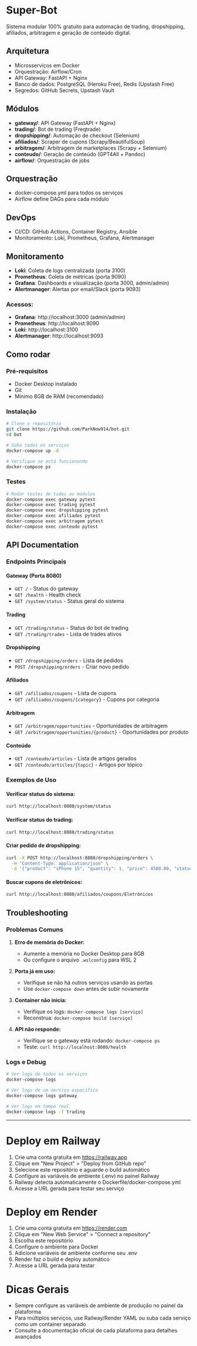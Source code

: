 # Super-Bot

Sistema modular 100% gratuito para automação de trading, dropshipping, afiliados, arbitragem e geração de conteúdo digital.

## Arquitetura
- Microsserviços em Docker
- Orquestração: Airflow/Cron
- API Gateway: FastAPI + Nginx
- Banco de dados: PostgreSQL (Heroku Free), Redis (Upstash Free)
- Segredos: GitHub Secrets, Upstash Vault

## Módulos
- **gateway/**: API Gateway (FastAPI + Nginx)
- **trading/**: Bot de trading (Freqtrade)
- **dropshipping/**: Automação de checkout (Selenium)
- **afiliados/**: Scraper de cupons (Scrapy/BeautifulSoup)
- **arbitragem/**: Arbitragem de marketplaces (Scrapy + Selenium)
- **conteudo/**: Geração de conteúdo (GPT4All + Pandoc)
- **airflow/**: Orquestração de jobs

## Orquestração
- docker-compose.yml para todos os serviços
- Airflow define DAGs para cada módulo

## DevOps
- CI/CD: GitHub Actions, Container Registry, Ansible
- Monitoramento: Loki, Prometheus, Grafana, Alertmanager

## Monitoramento
- **Loki**: Coleta de logs centralizada (porta 3100)
- **Prometheus**: Coleta de métricas (porta 9090)
- **Grafana**: Dashboards e visualização (porta 3000, admin/admin)
- **Alertmanager**: Alertas por email/Slack (porta 9093)

### Acessos:
- **Grafana**: http://localhost:3000 (admin/admin)
- **Prometheus**: http://localhost:9090
- **Loki**: http://localhost:3100
- **Alertmanager**: http://localhost:9093

## Como rodar

### Pré-requisitos
- Docker Desktop instalado
- Git
- Mínimo 8GB de RAM (recomendado)

### Instalação
```bash
# Clone o repositório
git clone https://github.com/ParkNow914/bot.git
cd bot

# Suba todos os serviços
docker-compose up -d

# Verifique se está funcionando
docker-compose ps
```

### Testes
```bash
# Rodar testes de todos os módulos
docker-compose exec gateway pytest
docker-compose exec trading pytest
docker-compose exec dropshipping pytest
docker-compose exec afiliados pytest
docker-compose exec arbitragem pytest
docker-compose exec conteudo pytest
```

## API Documentation

### Endpoints Principais

#### Gateway (Porta 8080)
- `GET /` - Status do gateway
- `GET /health` - Health check
- `GET /system/status` - Status geral do sistema

#### Trading
- `GET /trading/status` - Status do bot de trading
- `GET /trading/trades` - Lista de trades ativos

#### Dropshipping
- `GET /dropshipping/orders` - Lista de pedidos
- `POST /dropshipping/orders` - Criar novo pedido

#### Afiliados
- `GET /afiliados/coupons` - Lista de cupons
- `GET /afiliados/coupons/{category}` - Cupons por categoria

#### Arbitragem
- `GET /arbitragem/opportunities` - Oportunidades de arbitragem
- `GET /arbitragem/opportunities/{product}` - Oportunidades por produto

#### Conteúdo
- `GET /conteudo/articles` - Lista de artigos gerados
- `GET /conteudo/articles/{topic}` - Artigos por tópico

### Exemplos de Uso

#### Verificar status do sistema:
```bash
curl http://localhost:8080/system/status
```

#### Verificar status do trading:
```bash
curl http://localhost:8080/trading/status
```

#### Criar pedido de dropshipping:
```bash
curl -X POST http://localhost:8080/dropshipping/orders \
  -H "Content-Type: application/json" \
  -d '{"product": "iPhone 15", "quantity": 1, "price": 4500.00, "status": "processing"}'
```

#### Buscar cupons de eletrônicos:
```bash
curl http://localhost:8080/afiliados/coupons/Eletrônicos
```

## Troubleshooting

### Problemas Comuns

1. **Erro de memória do Docker:**
   - Aumente a memória no Docker Desktop para 8GB
   - Ou configure o arquivo `.wslconfig` para WSL 2

2. **Porta já em uso:**
   - Verifique se não há outros serviços usando as portas
   - Use `docker-compose down` antes de subir novamente

3. **Container não inicia:**
   - Verifique os logs: `docker-compose logs [serviço]`
   - Reconstrua: `docker-compose build [serviço]`

4. **API não responde:**
   - Verifique se o gateway está rodando: `docker-compose ps`
   - Teste: `curl http://localhost:8080/health`

### Logs e Debug
```bash
# Ver logs de todos os serviços
docker-compose logs

# Ver logs de um serviço específico
docker-compose logs gateway

# Ver logs em tempo real
docker-compose logs -f trading
```

--- 

# Deploy em Railway

1. Crie uma conta gratuita em https://railway.app
2. Clique em "New Project" > "Deploy from GitHub repo"
3. Selecione este repositório e aguarde o build automático
4. Configure as variáveis de ambiente (.env) no painel Railway
5. Railway detecta automaticamente o Dockerfile/docker-compose.yml
6. Acesse a URL gerada para testar seu serviço

# Deploy em Render

1. Crie uma conta gratuita em https://render.com
2. Clique em "New Web Service" > "Connect a repository"
3. Escolha este repositório
4. Configure o ambiente para Docker
5. Adicione variáveis de ambiente conforme seu .env
6. Render faz o build e deploy automático
7. Acesse a URL gerada para testar

# Dicas Gerais
- Sempre configure as variáveis de ambiente de produção no painel da plataforma
- Para múltiplos serviços, use Railway/Render YAML ou suba cada serviço como um container separado
- Consulte a documentação oficial de cada plataforma para detalhes avançados 